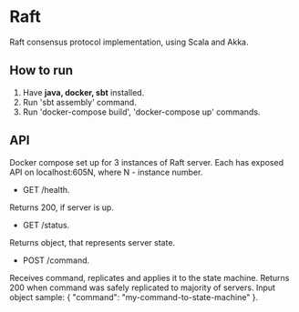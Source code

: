 # Raft
Raft consensus protocol implementation, using Scala and Akka.

## How to run 
1. Have **java, docker, sbt** installed.
2. Run 'sbt assembly' command.
3. Run 'docker-compose build', 'docker-compose up' commands.

## API
Docker compose set up for 3 instances of Raft server.
Each has exposed API on localhost:605N, where N - instance number.

- GET /health. 
 
Returns 200, if server is up.

- GET /status. 

Returns object, that represents server state.

- POST /command. 

Receives command, replicates and applies it to the state machine.
Returns 200 when command was safely replicated to majority of servers.
Input object sample: { "command": "my-command-to-state-machine" }.

    
   